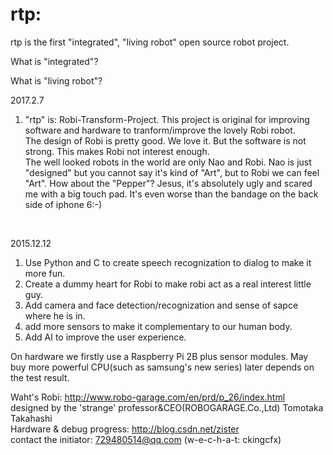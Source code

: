 # rtp:  
rtp is the first "integrated", "living robot" open source robot project.

What is "integrated"? 

What is "living robot"?




2017.2.7 <br/>
1. "rtp" is: Robi-Transform-Project. This project is original for improving software and hardware to tranform/improve the lovely Robi robot. <br/>
The design of Robi is pretty good. We love it. But the software is not strong. This makes Robi not interest enough.   <br/>
The well looked robots in the world are only Nao and Robi. Nao is just "designed" but you cannot say it's kind of "Art", but to Robi we can feel "Art". How about the "Pepper"? Jesus, it's absolutely ugly and scared me with a big touch pad. It's even worse than the bandage on the back side of iphone 6:-)   <br/>
<br/>


2015.12.12 <br/>

1. Use Python and C to create speech recognization to dialog to make it more fun. <br/>
2. Create a dummy heart for Robi to make robi act as a real interest little guy. <br/>
3. Add camera and face detection/recognization and sense of sapce where he is in. <br/>
4. add more sensors to make it complementary to our human body. <br/>
5. Add AI to improve the user experience. <br/>

On hardware we firstly use a Raspberry Pi 2B plus sensor modules. May buy more powerful CPU(such as samsung's new series) later depends on the test result. <br/>

Waht's Robi: http://www.robo-garage.com/en/prd/p_26/index.html  <br/> 
designed by the 'strange' professor&CEO(ROBOGARAGE.Co.,Ltd) Tomotaka Takahashi  <br/> 
Hardware & debug progress: http://blog.csdn.net/zister <br/>
contact the initiator: 729480514@qq.com (w-e-c-h-a-t: ckingcfx) <br/>
